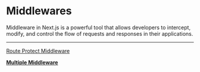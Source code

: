 # Middlewares

Middleware in Next.js is a powerful tool that allows developers to intercept, modify, and control the flow of requests and responses in their applications.

---

[Route Protect Middleware](Middlewares%201b2aeacbb29981cd85dfded1cba47f0f/Route%20Protect%20Middleware%201b2aeacbb29981669fc7e68e276113e5.md)

[**Multiple Middleware**](Middlewares%201b2aeacbb29981cd85dfded1cba47f0f/Multiple%20Middleware%201b2aeacbb299817b9dfdcb2e04a1dd25.md)